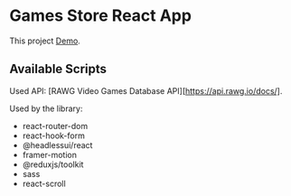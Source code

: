 # Games Store React App

This project [Demo](https://konst1984.github.io/games/).

## Available Scripts

Used API: [RAWG Video Games Database API][https://api.rawg.io/docs/].

Used by the library:

-   react-router-dom
-   react-hook-form
-   @headlessui/react
-   framer-motion
-   @reduxjs/toolkit
-   sass
-   react-scroll

